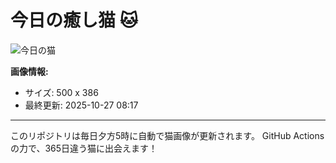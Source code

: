 # 今日の癒し猫 🐱

![今日の猫](https://cdn2.thecatapi.com/images/68.jpg)

**画像情報:**
- サイズ: 500 x 386
- 最終更新: 2025-10-27 08:17

---

このリポジトリは毎日夕方5時に自動で猫画像が更新されます。
GitHub Actionsの力で、365日違う猫に出会えます！
